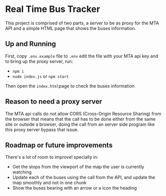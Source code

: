 # Real Time Bus Tracker

This project is comprised of two parts, a server to be as proxy for the MTA API
and a simple HTML page that shows the buses information.

## Up and Running

First, copy `.env.example` file to `.env` edit the file with your MTA api key
and to bring up the proxy server, run:

- `npm i`
- `node index.js` or `npm start`

Then open the `index.html`page to check the buses information

## Reason to need a proxy server

The MTA api calls do not allow CORS (Cross-Origin Resource Sharing) from the browser
that means that the call has to be done either from the same site or outside a
browser, doing the call from an server side program like this proxy server
bypass that issue.

## Roadmap or future improvements

There's a lot of room to improve! specially in:

- Get the stops from the viewport of the map the user is currently watching
- Update each of the buses using the call from the API, and update the map smoothly and not in one chunk
- Show the buses bearing with an arrow or a icon the heading

